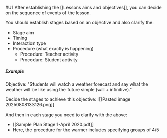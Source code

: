 #U1
After establishing the [[Lessons aims and objectives]], you can decide on the sequence of events of the lesson. 

You should establish stages based on an objective and also clarify the:
- Stage aim
- Timing
- Interaction type
- Procedure (what exactly is happening)
	- Procedure: Teacher activity
	- Procedure: Student activity

##### Example
Objective: "Students will watch a weather forecast and say what the weather will be like using the future simple (will + infinitive)."

Decide the stages to achieve this objective: 
![[Pasted image 20250808133126.png]]

And then in each stage you need to clarify with the above:
- [[Sample Plan Stage 1-April 2020.pdf]]
- Here, the procedure for the warmer includes specifying groups of 4/5